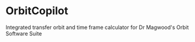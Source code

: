 # OrbitCopilot
Integrated transfer orbit and time frame calculator for Dr Magwood's Orbit Software Suite
